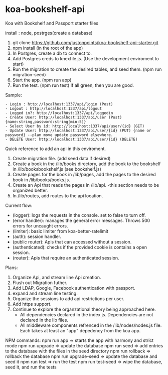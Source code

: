 # koa-bookshelf-api
Koa with Bookshelf and Passport starter files

install : node, postrges(create a database)

1. git clone https://github.com/justonpoints/koa-bookshelf-api-starter.git
2. npm install (in the root of the app)
3. In Postgres, create a db to connect to.
3. Add Postgres creds to knexfile.js. (Use the development enviroment to start)
4. Run the migration to create the desired tables, and seed them. (npm run migration-seed)
5. Start the app. (npm run app)
6. Run the test. (npm run test) 
If all green, then you are good. 

Sample:

	- Login : http://localhost:1337/api/login (Post)
	- Logout : http://localhost:1337/api/logout
	- Logged in?: http://localhost:1337/api/loggedin 
	- Create User: http://localhost:1337/api/user (Post) {name:string,password:string[min:5]}
	- Select User by id: http://localhost:1337/api/user/{id} (GET)
	- Update User: http://localhost:1337/api/user/{id} (PUT) {name or password} --plan move update password elsewhere.
	- DELETE User: http://localhost:1337/api/user/{id} (DELETE)

Quick reference to add an api in this enviroment.

1. Create migration file. (add seed data if desired)
2. Create a book in the /lib/books directory, add the book to the bookshelf in /lib/booksbookshelf.js (see bookshelf.js)
3. Create pages for the book in /lib/pages, add the pages to the desired book in /lib/books/books.js.
4. Create an Api that reads the pages in /lib/api. -this section needs to be organized better.
5. In /lib/routes, add routes to the api location.

Current flow:

- (logger): logs the requests in the console. set to false to turn off.
- (error handler): manages the general error messages. Throws 500 errors for uncaught errors.
- (limiter): basic limiter from koa-better-ratelimit
- (auth): session handler. 
- (public router): Apis that can accessed without a session.
- (authenticated): checks if the provided cookie is contains a open session.
- (router): Apis that require an authenticated session.

Plans: 

1. Organize Api, and stream line Api creation.
2. Flush out Migration futher.
3. Add LDAP, Google, Facebook authentication with passport.
4. expand and stream line testing.
5. Organize the sessions to add api restrictions per user.
6. Add https support.
7. Continue to explore the organzational theory being approached here.
	- All dependencies declared in the index.js. Dependencies are not declared in the lib files.
	- All middleware components refrenced in the /lib/nodes/nodes.js file. Each takes at least an "app" depedency from the koa app.

NPM commands:
npm run app => starts the app with harmony and strict mode
npm run upgrade => update the database
npm run seed => add entries to the database with the files in the seed directory
npm run rollback => rollback the database
npm run upgrade-seed => update the database and seed it
npm run test => run the test
npm run test-seed => wipe the database, seed it, and run the tests
